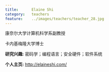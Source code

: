 ```yaml
---
title:		Elaine Shi
category:	teachers
feature:	../images/teachers/teacher_28.jpg
---
```


<p>康奈尔大学计算机科学系副教授</p>
<p>卡内基梅隆大学博士</p>
<p><b>研究兴趣:</b> 密码学；编程语言；安全硬件；软件系统</p>
<p><b>个人主页:</b>
<a href="http://elaineshi.com/">http://elaineshi.com/</a></p>


